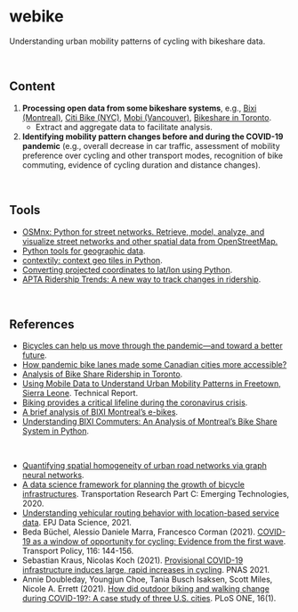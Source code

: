 # webike
Understanding urban mobility patterns of cycling with bikeshare data.

<br>

## Content

1. **Processing open data from some bikeshare systems**, e.g., [Bixi (Montreal)](https://bixi.com/en/open-data), [Citi Bike (NYC)](https://ride.citibikenyc.com/system-data), [Mobi (Vancouver)](https://www.mobibikes.ca/en/system-data), [Bikeshare in Toronto](https://open.toronto.ca/dataset/bike-share-toronto-ridership-data/).
   - Extract and aggregate data to facilitate analysis.
2. **Identifying mobility pattern changes before and during the COVID-19 pandemic** (e.g., overall decrease in car traffic, assessment of mobility preference over cycling and other transport modes, recognition of bike commuting, evidence of cycling duration and distance changes).

<br>

## Tools

- [OSMnx: Python for street networks. Retrieve, model, analyze, and visualize street networks and other spatial data from OpenStreetMap.](https://github.com/gboeing/osmnx)
- [Python tools for geographic data](https://github.com/geopandas/geopandas).
- [contextily: context geo tiles in Python](https://github.com/geopandas/contextily).
- [Converting projected coordinates to lat/lon using Python](https://gis.stackexchange.com/questions/78838).
- [APTA Ridership Trends: A new way to track changes in ridership](https://transitapp.com/APTA).

<br>

## References

- [Bicycles can help us move through the pandemic—and toward a better future](https://blogs.worldbank.org/transport/bicycles-can-help-us-move-through-pandemic-and-toward-better-future).
- [How pandemic bike lanes made some Canadian cities more accessible?](https://www.cbc.ca/news/science/pandemic-bike-lanes-canada-1.5951863)
- [Analysis of Bike Share Ridership in Toronto](https://aunz.github.io/bikeshare/).
- [Using Mobile Data to Understand Urban Mobility Patterns in Freetown, Sierra Leone](https://openknowledge.worldbank.org/handle/10986/35033). Technical Report.
- [Biking provides a critical lifeline during the coronavirus crisis](https://www.wri.org/insights/biking-provides-critical-lifeline-during-coronavirus-crisis).
- [A brief analysis of BIXI Montreal’s e-bikes](https://platial.science/a-brief-analysis-of-bixi-e-bike-trips/).
- [Understanding BIXI Commuters: An Analysis of Montreal’s Bike Share System in Python](https://towardsdatascience.com/understanding-bixi-commuters-an-analysis-of-montreals-bike-share-system-in-python-cb34de0e2304).

<br>

- [Quantifying spatial homogeneity of urban road networks via graph neural networks](https://arxiv.org/pdf/2101.00307.pdf).
- [A data science framework for planning the growth of bicycle infrastructures](https://doi.org/10.1016/j.trc.2020.102640). Transportation Research Part C: Emerging Technologies, 2020.
- [Understanding vehicular routing behavior with location-based service data](https://doi.org/10.1140/epjds/s13688-021-00267-w). EPJ Data Science, 2021.
- Beda Büchel, Alessio Daniele Marra, Francesco Corman (2021). [COVID-19 as a window of opportunity for cycling: Evidence from the first wave](https://doi.org/10.1016/j.tranpol.2021.12.003). Transport Policy, 116: 144-156.
- Sebastian Kraus, Nicolas Koch (2021). [Provisional COVID-19 infrastructure induces large, rapid increases in cycling](https://doi.org/10.1073/pnas.2024399118). PNAS 2021.
- Annie Doubleday, Youngjun Choe, Tania Busch Isaksen, Scott Miles, Nicole A. Errett (2021). [How did outdoor biking and walking change during COVID-19?: A case study of three U.S. cities](https://doi.org/10.1371/journal.pone.0245514). PLoS ONE, 16(1).
